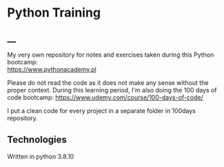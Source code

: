 # Python Training
## __
My very own repository for notes and exercises taken during this Python bootcamp: 
\
https://www.pythonacademy.pl

Please do not read the code as it does not make any sense without the proper context.
During this learning period, I'm also doing the 100 days of code bootcamp:
https://www.udemy.com/course/100-days-of-code/ 

I put a clean code for every project in a separate folder in 100days repository. 

## Technologies

Written in python 3.8.10
